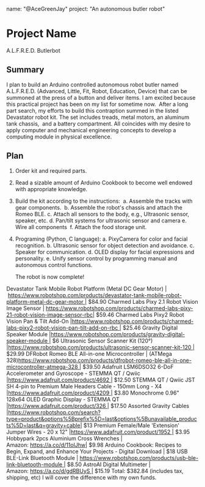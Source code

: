 name: "@AceGreenJay"
project: "An autonomous butler robot"

# Project Name
A.L.F.R.E.D. Butlerbot

## Summary

I plan to build an Arduino controlled autonomous robot butler named A.L.F.R.E.D. (Advanced, Little, Fit, Robot, Education, Device) that can be summoned at the press of a 
button and deliver items. I am excited because this practical project has been on my list for sometime now. 
After a long part search, my efforts to build this contraption summed in the listed Devastator robot kit. The set includes treads, metal motors, an aluminum tank chassis, 
and a battery compartment.
All coincides with my desire to apply computer and mechanical engineering concepts to develop a computing module in physical excellence.

## Plan

1. Order kit and required parts.

2. Read a sizable amount of Arduino Cookbook to become well endowed with appropriate knowledge.

3. Build the kit according to the instructions: 
a. Assemble the tracks with gear components. 
b. Assemble the robot's chassis and attach the Romeo BLE.
c. Attach all sensors to the body, e.g., Ultrasonic sensor, speaker, etc.
d. Pan/tilt systems for ultrasonic sensor and camera
e. Wire all components 
f. Attach the food storage unit.

4. Programing (Python, C language):
a. PixyCamera for color and facial recognition.
b. Ultrasonic sensor for object detection and avoidance.
c. Speaker for communication.
d. OLED display for facial expressions and personality.
e. Unify sensor control by programming manual and autonomous control functions.

    The robot is now complete!


Devastator Tank Mobile Robot Platform (Metal DC Gear Motor) | https://www.robotshop.com/products/devastator-tank-mobile-robot-platform-metal-dc-gear-motor | $84.90
Charmed Labs Pixy 2.1 Robot Vision Image Sensor | https://www.robotshop.com/products/charmed-labs-pixy-21-robot-vision-image-sensor-rbc| $59.46
Charmed Labs Pixy2 Robot Vision Pan & Tilt Add-On  |https://www.robotshop.com/products/charmed-labs-pixy2-robot-vision-pan-tilt-add-on-rbc | $25.46
Gravity Digital Speaker Module |https://www.robotshop.com/products/gravity-digital-speaker-module | $6
Ultrasonic Sensor Scanner Kit (120°) |https://www.robotshop.com/products/ultrasonic-sensor-scanner-kit-120 | $29.99
DFRobot Romeo BLE All-in-one Microcontroller | (ATMega 328)https://www.robotshop.com/products/dfrobot-romeo-ble-all-in-one-microcontroller-atmega-328 | $39.50
Adafruit LSM6DSO32 6-DoF Accelerometer and Gyroscope - STEMMA QT / Qwiic |https://www.adafruit.com/product/4692 | $12.50
STEMMA QT / Qwiic JST SH 4-pin to Premium Male Headers Cable - 150mm Long - X4 |https://www.adafruit.com/product/4209 | $3.80
Monochrome 0.96" 128x64 OLED Graphic Display - STEMMA QT |https://www.adafruit.com/product/326 | $17.50
Assorted Gravity Cables |https://www.robotshop.com/search?type=product&options%5Bprefix%5D=last&options%5Bunavailable_products%5D=last&q=gravity+cable| $13
Premium Female/Male 'Extension' Jumper Wires - 20 x 12" |https://www.adafruit.com/product/1952 | $3.95
Hobbypark 2pcs Aluminium Cross Wrenches | Amazon: https://a.co/d/11olJhw| $9.98
Arduino Cookbook: Recipes to Begin, Expand, and Enhance Your Projects - Digital Download | $18
USB BLE-Link Bluetooth Module | https://www.robotshop.com/products/usb-ble-link-bluetooth-module | $8.50
AstroAI Digital Multimeter | Amazon: https://a.co/d/gdRBUyS | $15.19
Total: $382.84 (includes tax, shipping, etc) I will cover the difference with my own funds.
